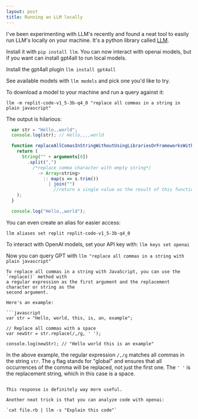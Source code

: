 ```yaml
---
layout: post
title: Running an LLM locally
---
```


I've been experimenting with LLM's recently and found a neat tool to easily run LLM's
locally on your machine. It's a python library called [LLM](https://llm.datasette.io/en/stable/).

Install it with `pip install llm`. You can now interact with openai models, but if you
want can install gpt4all to run local models.

Install the gpt4all plugin `llm install gpt4all`

See available models with `llm models` and pick one you'd like to try.

To download a model to your machine and run a query against it:

`llm -m replit-code-v1_5-3b-q4_0 "replace all commas in a string in plain javascript"`

The output is hilarious:

```javascript
  var str = "Hello,,world";
  console.log(str); // Hello,,,,world

  function replaceAllComasInStringWithoutUsingLibrariesOrFrameworksWithoutReplacingTheCommaCharacterWithAnyOtherCharacters() {
    return (
      String("" + arguments[0])
        .split(",")
          /*replace comma character with empty string*/
            -> Array<string>
              :: map(s => s.trim())
                | join("")
                  //return a single value as the result of this function call, instead if you want to return an array or object then use "->" in place and put your logic between brackets "{}".
    );
  }

  console.log("Hello,,world");
```

You can even create an alias for easier access:

`llm aliases set replit replit-code-v1_5-3b-q4_0`

To interact with OpenAI models, set your API key with: `llm keys set openai`

Now you can query GPT with  `llm "replace all commas in a string with plain javascript"`

```
To replace all commas in a string with JavaScript, you can use the `replace()` method with
a regular expression as the first argument and the replacement character or string as the
second argument.

Here's an example:

```javascript
var str = "Hello, world, this, is, an, example";

// Replace all commas with a space
var newStr = str.replace(/,/g, ' ');

console.log(newStr); // "Hello world this is an example"
```

In the above example, the regular expression `/,/g` matches all commas in the string
`str`. The `g` flag stands for "global" and ensures that all occurrences of the comma will
be replaced, not just the first one. The `' '` is the replacement string, which in this
case is a space.
```

This response is definitely way more useful.

Another neat trick is that you can analyze code with openai:

`cat file.rb | llm -s "Explain this code"`
